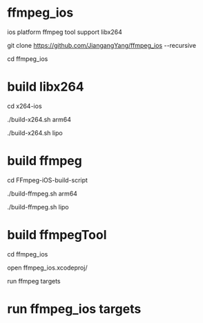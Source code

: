 # ffmpeg_ios

ios platform ffmpeg tool
support libx264

git clone https://github.com/JiangangYang/ffmpeg_ios --recursive

cd ffmpeg_ios

# build libx264 
  
  cd x264-ios
  
  ./build-x264.sh arm64
  
  ./build-x264.sh lipo
  
# build ffmpeg 

  cd FFmpeg-iOS-build-script
  
  ./build-ffmpeg.sh arm64
  
  ./build-ffmpeg.sh lipo
  
# build ffmpegTool

 cd ffmpeg_ios
 
 open ffmpeg_ios.xcodeproj/
 
 run ffmpeg targets
 
# run ffmpeg_ios targets 
